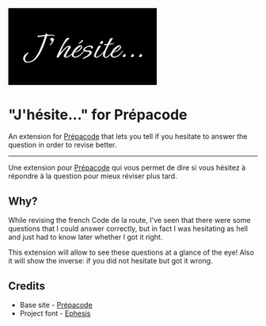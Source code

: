 <img src="./pics/jhesite-header.png" alt="J'hésite header" width="300" />

# "J'hésite..." for Prépacode
An extension for [Prépacode](https://www.prepacode-enpc.fr/) that lets you tell if you hesitate to answer the question in order to revise better.

---

Une extension pour [Prépacode](https://www.prepacode-enpc.fr/) qui vous permet de dire si vous hésitez à répondre à la question pour mieux réviser plus tard.

## Why?
While revising the french Code de la route, I've seen that there were some questions that I could answer correctly, but in fact I was hesitating as hell and just had to know later whether I got it right.

This extension will allow to see these questions at a glance of the eye! Also it will show the inverse: if you did not hesitate but got it wrong.

## Credits
- Base site - [Prépacode](https://www.prepacode-enpc.fr/)
- Project font - [Ephesis](https://fonts.google.com/specimen/Ephesis)
